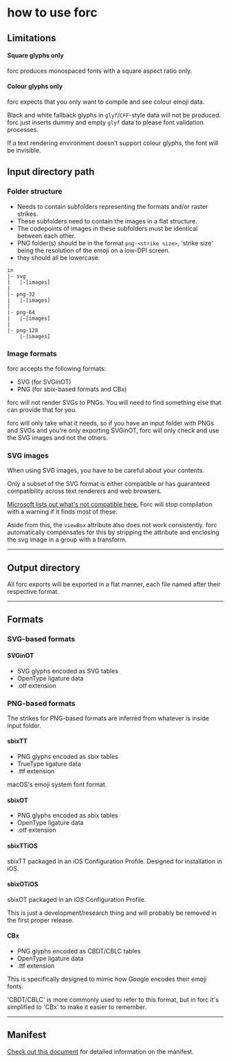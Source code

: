 # how to use forc

## Limitations

#### Square glyphs only

forc produces monospaced fonts with a square aspect ratio only.

#### Colour glyphs only

forc expects that you only want to compile and see colour emoji data.

Black and white fallback glyphs in `glyf`/`CFF`-style data will not be produced. forc just inserts dummy and empty `glyf` data to please font validation processes.

If a text rendering environment doesn't support colour glyphs, the font will be invisible.


## Input directory path

### Folder structure

- Needs to contain subfolders representing the formats and/or raster strikes.
- These subfolders need to contain the images in a flat structure.
- The codepoints of images in these subfolders must be identical between each other.
- PNG folder(s) should be in the format `png-<strike size>`, 'strike size' being the resolution of the emoji on a low-DPI screen.
- they should all be lowercase.

```
in
|- svg
|	|-[images]
|
|- png-32
|	|-[images]
|
|- png-64
|	|-[images]
|
|- png-128
	|-[images]

```

### Image formats

forc accepts the following formats:

- SVG (for SVGinOT)
- PNG (for sbix-based formats and CBx)

forc will not render SVGs to PNGs. You will need to find something else that can provide that for you.

forc will only take what it needs, so if you have an input folder with PNGs and SVGs and you're only exporting SVGinOT, forc will only check and use the SVG images and not the others.

### SVG images

When using SVG images, you have to be careful about your contents.

Only a subset of the SVG format is either compatible or has guaranteed compatibility across text renderers and web browsers.

[Microsoft lists out what's not compatible here.](https://docs.microsoft.com/en-gb/typography/opentype/spec/svg#svg-capability-requirements-and-restrictions) Forc will stop compilation with a warning if it finds most of these.

Aside from this, the `viewBox` attribute also does not work consistently. forc automatically compensates for this by stripping the attribute and enclosing the svg image in a group with a transform.

---

## Output directory

All forc exports will be exported in a flat manner, each file named after their respective format.

---



## Formats

### SVG-based formats

#### SVGinOT

- SVG glyphs encoded as SVG tables
- OpenType ligature data
- .otf extension

### PNG-based formats

The strikes for PNG-based formats are inferred from whatever is inside input folder.

#### sbixTT

- PNG glyphs encoded as sbix tables
- TrueType ligature data
- .ttf extension

macOS's emoji system font format.

#### sbixOT

- PNG glyphs encoded as sbix tables
- OpenType ligature data
- .otf extension

#### sbixTTiOS

sbixTT packaged in an iOS Configuration Profile. Designed for installation in iOS.

#### sbixOTiOS

sbixOT packaged in an iOS Configuration Profile.

This is just a development/research thing and will probably be removed in the first proper release.

#### CBx

- PNG glyphs encoded as CBDT/CBLC tables
- OpenType ligature data
- .ttf extension

This is specifically designed to mimic how Google encodes their emoji fonts.

'CBDT/CBLC' is more commonly used to refer to this format, but in forc it's simplified to 'CBx' to make it easier to remember.

---

## Manifest

[Check out this document](manifest.md) for detailed information on the manifest.